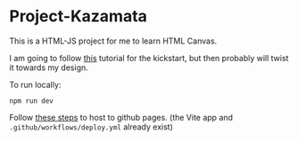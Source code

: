 # Project-Kazamata
This is a HTML-JS project for me to learn HTML Canvas.

I am going to follow [this](https://www.youtube.com/watch?v=HmxNrlPx8iY) tutorial for the kickstart, but then probably will twist it towards my design.

To run locally:
```
npm run dev
```

Follow [these steps](https://github.com/sitek94/vite-deploy-demo) to host to github pages. (the Vite app and `.github/workflows/deploy.yml` already exist)